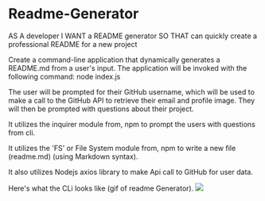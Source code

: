 # Readme-Generator

AS A developer
I WANT a README generator
SO THAT can quickly create a professional README for a new project


Create a command-line application that dynamically generates a README.md from a user's input. The application will be invoked with the following command:
node index.js

The user will be prompted for their GitHub username, which will be used to make a call to the GitHub API to retrieve their email and profile image. They will then be prompted with questions about their project.

It utilizes the inquirer module from, npm to prompt the users with questions from cli.

It utilizes the 'FS' or File System module from, npm to write a new file (readme.md) (using Markdown syntax).

It also utilizes Nodejs axios library to make Api call to GitHub for user data.

Here's what the CLi looks like (gif of readme Generator).
![](Users/Harmsy/Desktop/BootcampHomework/ReadMeGenerator/Gif.gif)
